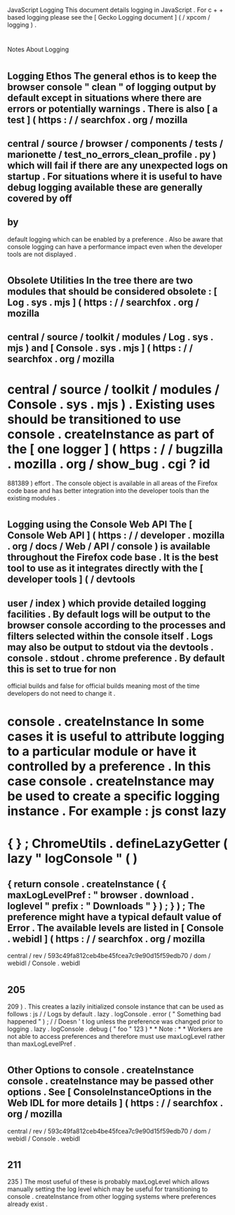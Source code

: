 #
JavaScript
Logging
This
document
details
logging
in
JavaScript
.
For
c
+
+
based
logging
please
see
the
[
Gecko
Logging
document
]
(
/
xpcom
/
logging
)
.
#
#
Notes
About
Logging
#
#
#
Logging
Ethos
The
general
ethos
is
to
keep
the
browser
console
"
clean
"
of
logging
output
by
default
except
in
situations
where
there
are
errors
or
potentially
warnings
.
There
is
also
[
a
test
]
(
https
:
/
/
searchfox
.
org
/
mozilla
-
central
/
source
/
browser
/
components
/
tests
/
marionette
/
test_no_errors_clean_profile
.
py
)
which
will
fail
if
there
are
any
unexpected
logs
on
startup
.
For
situations
where
it
is
useful
to
have
debug
logging
available
these
are
generally
covered
by
off
-
by
-
default
logging
which
can
be
enabled
by
a
preference
.
Also
be
aware
that
console
logging
can
have
a
performance
impact
even
when
the
developer
tools
are
not
displayed
.
#
#
#
Obsolete
Utilities
In
the
tree
there
are
two
modules
that
should
be
considered
obsolete
:
[
Log
.
sys
.
mjs
]
(
https
:
/
/
searchfox
.
org
/
mozilla
-
central
/
source
/
toolkit
/
modules
/
Log
.
sys
.
mjs
)
and
[
Console
.
sys
.
mjs
]
(
https
:
/
/
searchfox
.
org
/
mozilla
-
central
/
source
/
toolkit
/
modules
/
Console
.
sys
.
mjs
)
.
Existing
uses
should
be
transitioned
to
use
console
.
createInstance
as
part
of
the
[
one
logger
]
(
https
:
/
/
bugzilla
.
mozilla
.
org
/
show_bug
.
cgi
?
id
=
881389
)
effort
.
The
console
object
is
available
in
all
areas
of
the
Firefox
code
base
and
has
better
integration
into
the
developer
tools
than
the
existing
modules
.
#
#
Logging
using
the
Console
Web
API
The
[
Console
Web
API
]
(
https
:
/
/
developer
.
mozilla
.
org
/
docs
/
Web
/
API
/
console
)
is
available
throughout
the
Firefox
code
base
.
It
is
the
best
tool
to
use
as
it
integrates
directly
with
the
[
developer
tools
]
(
/
devtools
-
user
/
index
)
which
provide
detailed
logging
facilities
.
By
default
logs
will
be
output
to
the
browser
console
according
to
the
processes
and
filters
selected
within
the
console
itself
.
Logs
may
also
be
output
to
stdout
via
the
devtools
.
console
.
stdout
.
chrome
preference
.
By
default
this
is
set
to
true
for
non
-
official
builds
and
false
for
official
builds
meaning
most
of
the
time
developers
do
not
need
to
change
it
.
#
#
#
console
.
createInstance
In
some
cases
it
is
useful
to
attribute
logging
to
a
particular
module
or
have
it
controlled
by
a
preference
.
In
this
case
console
.
createInstance
may
be
used
to
create
a
specific
logging
instance
.
For
example
:
js
const
lazy
=
{
}
;
ChromeUtils
.
defineLazyGetter
(
lazy
"
logConsole
"
(
)
=
>
{
return
console
.
createInstance
(
{
maxLogLevelPref
:
"
browser
.
download
.
loglevel
"
prefix
:
"
Downloads
"
}
)
;
}
)
;
The
preference
might
have
a
typical
default
value
of
Error
.
The
available
levels
are
listed
in
[
Console
.
webidl
]
(
https
:
/
/
searchfox
.
org
/
mozilla
-
central
/
rev
/
593c49fa812ceb4be45fcea7c9e90d15f59edb70
/
dom
/
webidl
/
Console
.
webidl
#
205
-
209
)
.
This
creates
a
lazily
initialized
console
instance
that
can
be
used
as
follows
:
js
/
/
Logs
by
default
.
lazy
.
logConsole
.
error
(
"
Something
bad
happened
"
)
;
/
/
Doesn
'
t
log
unless
the
preference
was
changed
prior
to
logging
.
lazy
.
logConsole
.
debug
(
"
foo
"
123
)
*
*
Note
:
*
*
Workers
are
not
able
to
access
preferences
and
therefore
must
use
maxLogLevel
rather
than
maxLogLevelPref
.
#
#
#
Other
Options
to
console
.
createInstance
console
.
createInstance
may
be
passed
other
options
.
See
[
ConsoleInstanceOptions
in
the
Web
IDL
for
more
details
]
(
https
:
/
/
searchfox
.
org
/
mozilla
-
central
/
rev
/
593c49fa812ceb4be45fcea7c9e90d15f59edb70
/
dom
/
webidl
/
Console
.
webidl
#
211
-
235
)
The
most
useful
of
these
is
probably
maxLogLevel
which
allows
manually
setting
the
log
level
which
may
be
useful
for
transitioning
to
console
.
createInstance
from
other
logging
systems
where
preferences
already
exist
.

